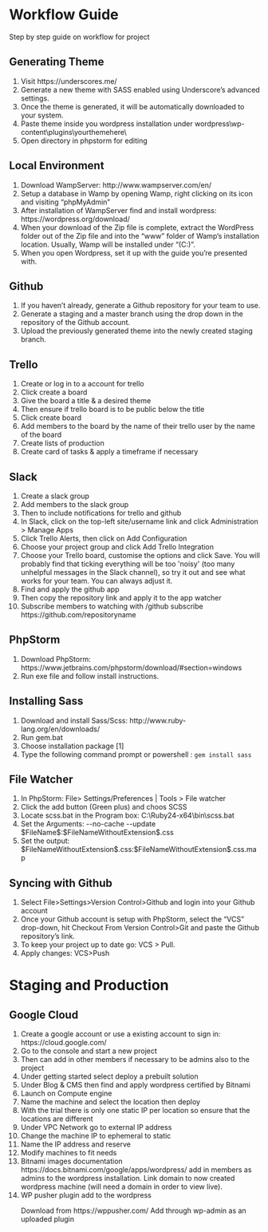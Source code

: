 # Workflow Guide
Step by step guide on workflow for project

<h2>Generating Theme</h2>
<ol>
      <li> Visit https://underscores.me/</li>
      <li> Generate a new theme with SASS enabled using Underscore’s advanced settings.</li>
      <li> Once the theme is generated, it will be automatically downloaded to your system.</li>
<li> Paste theme inside you wordpress installation under wordpress\wp-content\plugins\yourthemehere\ </li>
      <li> Open directory in phpstorm for editing</li>
</ol>
<h2>Local Environment</h2>
<ol>
      <li>Download WampServer: http://www.wampserver.com/en/ </li>
<li>Setup a database in Wamp by opening Wamp, right clicking on its icon and visiting “phpMyAdmin”</li>
<li>After installation of WampServer find and install wordpress: https://wordpress.org/download/ </li>
<li>When your download of the Zip file is complete, extract the WordPress folder out of the Zip file and into the “www” folder of Wamp’s installation location. Usually, Wamp will be installed under “(C:)”.</li>
<liOnce Wordpress is in Wamp’s “www” folder, open Wordpress. To do so, execute Wamp, and in your browser visit http://localhost/wordpress/. This is assuming that the wordpress folder you pasted into Wamp hasn’t had its folder name changed.</li>
      <li>When you open Wordpress, set it up with the guide you’re presented with.</li>
</ol>
<h2>Github</h2>
<ol>
      <li>If you haven’t already, generate a Github repository for your team to use.</li>
<li>Generate a staging and a master branch using the drop down in the repository of the Github account.</li>
      <li>Upload the previously generated theme into the newly created staging branch.</li>
      </ol>
<h2>Trello</h2>
<ol>
      <li>Create or log in to a account for trello</li>
      <li>Click create a board</li>
      <li>Give the board a title & a desired theme</li>
      <li>Then ensure if trello board is to be public below the title</li>
      <li>Click create board</li>
      <li>Add members to the board by the name of their trello user by the name of the board</li>
      <li>Create lists of production</li>
      <li>Create card of tasks & apply a timeframe if necessary</li>
</ol>
<h2>Slack</h2>
<ol>
      <li>Create a slack group</li>
      <li>Add members to the slack group</li>
      <li>Then to include notifications for trello and github</li>
      <li>In Slack, click on the top-left site/username link and click Administration > Manage Apps</li>
      <li>Click Trello Alerts, then click on Add Configuration</li>
      <li>Choose your project group and click Add Trello Integration</li>
<li>Choose your Trello board, customise the options and click Save. You will probably find that ticking everything will be too 'noisy' (too many unhelpful messages in the Slack channel), so try it out and see what works for your team. You can always adjust it.</li>
      <li>Find and apply the github app</li>
      <li>Then copy the repository link and apply it to the app watcher</li>
      <li>Subscribe members to watching with /github subscribe https://github.com/repositoryname</li>
      </ol>
<h2>PhpStorm</h2>
<ol>
      <li>Download PhpStorm: https://www.jetbrains.com/phpstorm/download/#section=windows </li>
      <li>Run exe file and follow install instructions.</li>
</ol>
<h2>Installing Sass</h2>
<ol>
<li>Download and install Sass/Scss: http://www.ruby-lang.org/en/downloads/ </li>
      <li>Run gem.bat </li>
      <li>Choose installation package [1]</li>
      <li>Type the following command prompt or powershell : <code>gem install sass</code></li>
</ol>
<h2>File Watcher</h2>
<ol>
      <li>In PhpStorm: File> Settings/Preferences | Tools > File watcher</li>
      <li>Click the add button (Green plus) and choos SCSS</li>
      <li>Locate scss.bat in the Program box: C:\Ruby24-x64\bin\scss.bat</li>
      <li>Set the Arguments: --no-cache --update $FileName$:$FileNameWithoutExtension$.css</li>
      <li>Set the output: $FileNameWithoutExtension$.css:$FileNameWithoutExtension$.css.map</li>
</ol>
<h2>Syncing with Github</h2>
<ol>
      <li>Select File>Settings>Version Control>Github and login into your Github account</li>
<li>Once your Github account is setup with PhpStorm, select the “VCS” drop-down, hit Checkout From Version Control>Git and paste the Github repository’s link.</li>
      <li>To keep your project up to date go: VCS > Pull.</li>
      <li>Apply changes: VCS>Push</li>
      </ol>
<h1>Staging and Production</h1>
<h2>Google Cloud</h2>
<ol>
      <li>Create a google account or use a existing account to sign in: https://cloud.google.com/ </li>
      <li>Go to the console and start a new project</li>
      <li>Then can add in other members if necessary to be admins also to the project</li>
      <li>Under getting started select deploy a prebuilt solution</li>
      <li>Under Blog & CMS then find and apply wordpress certified by Bitnami</li>
      <li>Launch on Compute engine</li>
      <li>Name the machine and select the location then deploy </li>
<li>With the trial there is only one static IP per location so ensure that the locations are different</li>
      <li>Under VPC Network go to external IP address</li>
      <li>Change the machine IP to ephemeral to static</li>
      <li>Name the IP address and reserve</li>
      <li>Modify machines to fit needs</li>
<li>Bitnami images documentation https://docs.bitnami.com/google/apps/wordpress/ add in members as admins to the wordpress installation. Link domain to now created wordpress machine (will need a domain in order to view live). </li>
      <li>WP pusher plugin add to the wordpress</li>
      <p>Download from https://wppusher.com/ Add through wp-admin as an uploaded plugin</p>
</ol>
